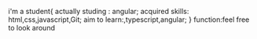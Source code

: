 i'm a student{
actually studing : angular;
acquired skills: html,css,javascript,Git;
aim to learn:,typescript,angular;
}
function:feel free to look around 

